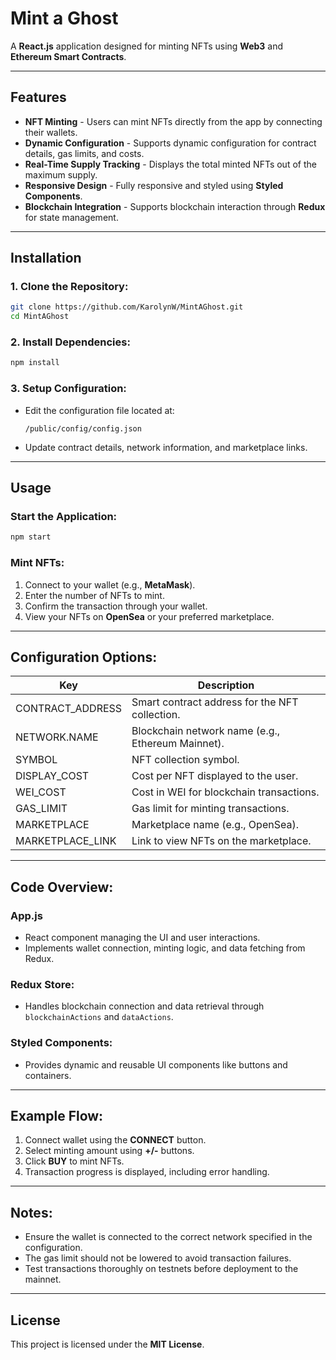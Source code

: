 # **Mint a Ghost**  
A **React.js** application designed for minting NFTs using **Web3** and **Ethereum Smart Contracts**.

---

## **Features**  
- **NFT Minting** - Users can mint NFTs directly from the app by connecting their wallets.  
- **Dynamic Configuration** - Supports dynamic configuration for contract details, gas limits, and costs.  
- **Real-Time Supply Tracking** - Displays the total minted NFTs out of the maximum supply.  
- **Responsive Design** - Fully responsive and styled using **Styled Components**.  
- **Blockchain Integration** - Supports blockchain interaction through **Redux** for state management.  

---

## **Installation**  

### **1. Clone the Repository:**  
```bash
git clone https://github.com/KarolynW/MintAGhost.git
cd MintAGhost
```

### **2. Install Dependencies:**  
```bash
npm install
```

### **3. Setup Configuration:**  
- Edit the configuration file located at:  
  ```
  /public/config/config.json
  ```
- Update contract details, network information, and marketplace links.  

---

## **Usage**  

### **Start the Application:**  
```bash
npm start
```

### **Mint NFTs:**  
1. Connect to your wallet (e.g., **MetaMask**).  
2. Enter the number of NFTs to mint.  
3. Confirm the transaction through your wallet.  
4. View your NFTs on **OpenSea** or your preferred marketplace.  

---

## **Configuration Options:**  
| Key                  | Description                                          |
|----------------------|------------------------------------------------------|
| CONTRACT_ADDRESS     | Smart contract address for the NFT collection.      |
| NETWORK.NAME         | Blockchain network name (e.g., Ethereum Mainnet).    |
| SYMBOL               | NFT collection symbol.                               |
| DISPLAY_COST         | Cost per NFT displayed to the user.                  |
| WEI_COST             | Cost in WEI for blockchain transactions.             |
| GAS_LIMIT            | Gas limit for minting transactions.                  |
| MARKETPLACE          | Marketplace name (e.g., OpenSea).                     |
| MARKETPLACE_LINK     | Link to view NFTs on the marketplace.                 |

---

## **Code Overview:**  

### **App.js**  
- React component managing the UI and user interactions.  
- Implements wallet connection, minting logic, and data fetching from Redux.  

### **Redux Store:**  
- Handles blockchain connection and data retrieval through `blockchainActions` and `dataActions`.  

### **Styled Components:**  
- Provides dynamic and reusable UI components like buttons and containers.  

---

## **Example Flow:**  
1. Connect wallet using the **CONNECT** button.  
2. Select minting amount using **+/-** buttons.  
3. Click **BUY** to mint NFTs.  
4. Transaction progress is displayed, including error handling.  

---

## **Notes:**  
- Ensure the wallet is connected to the correct network specified in the configuration.  
- The gas limit should not be lowered to avoid transaction failures.  
- Test transactions thoroughly on testnets before deployment to the mainnet.  

---

## **License**  
This project is licensed under the **MIT License**.
